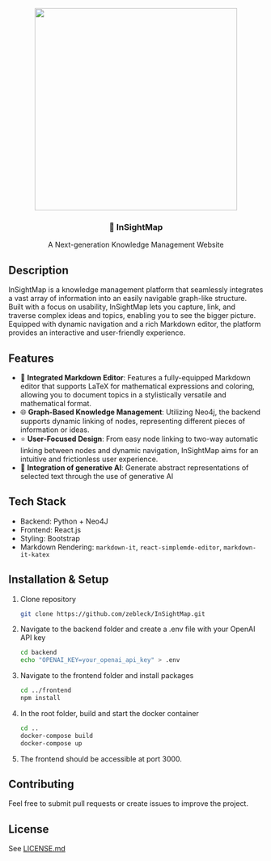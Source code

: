 <p align="center">
  <img src="https://github.com/zebleck/InSightMap/assets/10833180/5943f178-d55d-40a7-ab52-1aa11f936b8a" height="400px" />
  
  
  <h3 align="center">🧠 InSightMap</h3>
  <p align="center">A Next-generation Knowledge Management Website</p>
</p>

## Description

InSightMap is a knowledge management platform that seamlessly integrates a vast array of information into an easily navigable graph-like structure. Built with a focus on usability, InSightMap lets you capture, link, and traverse complex ideas and topics, enabling you to see the bigger picture. Equipped with dynamic navigation and a rich Markdown editor, the platform provides an interactive and user-friendly experience.

## Features

- 📝 **Integrated Markdown Editor**: Features a fully-equipped Markdown editor that supports LaTeX for mathematical expressions and coloring, allowing you to document topics in a stylistically versatile and mathematical format.
- 🌐 **Graph-Based Knowledge Management**: Utilizing Neo4j, the backend supports dynamic linking of nodes, representing different pieces of information or ideas.
- ⭐ **User-Focused Design**: From easy node linking to two-way automatic linking between nodes and dynamic navigation, InSightMap aims for an intuitive and frictionless user experience.
- 🤖 **Integration of generative AI**: Generate abstract representations of selected text through the use of generative AI

## Tech Stack

- Backend: Python + Neo4J
- Frontend: React.js
- Styling: Bootstrap
- Markdown Rendering: `markdown-it`, `react-simplemde-editor`, `markdown-it-katex`

## Installation & Setup

1. Clone repository
   ```bash
   git clone https://github.com/zebleck/InSightMap.git
   ```
1. Navigate to the backend folder and create a .env file with your OpenAI API key
   ```bash
   cd backend
   echo "OPENAI_KEY=your_openai_api_key" > .env
   ```
3. Navigate to the frontend folder and install packages
   ```bash
   cd ../frontend
   npm install
   ```
4. In the root folder, build and start the docker container
   ```bash
   cd ..
   docker-compose build
   docker-compose up
   ```
5. The frontend should be accessible at port 3000.

## Contributing

Feel free to submit pull requests or create issues to improve the project.

## License

See [LICENSE.md](LICENSE.md)
